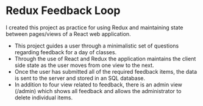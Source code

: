 # Redux Feedback Loop
I created this project as practice for using Redux and maintaining state between pages/views of a React web application. 

* This project guides a user through a minimalistic set of questions regarding feedback for a day of classes. 
* Through the use of React and Redux the application maintains the client side state as the user moves from one view to the next.
* Once the user has submitted all of the required feedback items, the data is sent to the server and stored in an SQL database.
* In addition to four view related to feedback, there is an admin view (/admin) which shows all feedback and allows the administrator to delete individual items. 